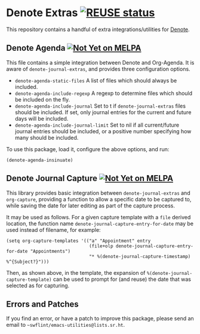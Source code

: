 <!--
SPDX-FileCopyrightText: Copyright (C) 2025 Samuel W. Flint <swflint@samuelwflint.com>

SPDX-License-Identifier: GFDL-1.3-or-later
-->

# Denote Extras [![REUSE status](https://api.reuse.software/badge/git.sr.ht/~swflint/denote-extras)](https://api.reuse.software/info/git.sr.ht/~swflint/denote-extras)

This repository contains a handful of extra integrations/utilities for [Denote](https://protesilaos.com/emacs/denote).

## Denote Agenda [![Not Yet on MELPA](https://melpa.org/packages/denote-agenda.svg)](https://melpa.org/#/denote-agenda)

This file contains a simple integration between Denote and Org-Agenda.
It is aware of `denote-journal-extras`, and provides three configuration options.

 - `denote-agenda-static-files` A list of files which should always be included.
 - `denote-agenda-include-regexp` A regexp to determine files which should be included on the fly.
 - `denote-agenda-include-journal` Set to t if `denote-journal-extras` files should be included.
   If set, only journal entries for the current and future days will be included.
- `denote-agenda-include-journal-limit` Set to nil if all current/future journal entries should be included, or a positive number specifying how many should be included.

To use this package, load it, configure the above options, and run:

```elisp
(denote-agenda-insinuate)
```

## Denote Journal Capture [![Not Yet on MELPA](https://melpa.org/packages/denote-journal-capture.svg)](https://melpa.org/#/denote-journal-capture)

This library provides basic integration between `denote-journal-extras` and `org-capture`, providing a function to allow a specific date to be captured to, while saving the date for later editing as part of the capture process.

It may be used as follows.
For a given capture template with a `file` derived location, the function name `denote-journal-capture-entry-for-date` may be used instead of filename, for example:

```elisp
(setq org-capture-templates '(("a" "Appointment" entry
                               (file+olp denote-journal-capture-entry-for-date "Appointments")
                               "* %(denote-journal-capture-timestamp) %^{Subject?}")))
```

Then, as shown above, in the template, the expansion of `%(denote-journal-capture-template)` can be used to prompt for (and reuse) the date that was selected as for capturing.

## Errors and Patches

If you find an error, or have a patch to improve this package, please send an email to `~swflint/emacs-utilities@lists.sr.ht`.
